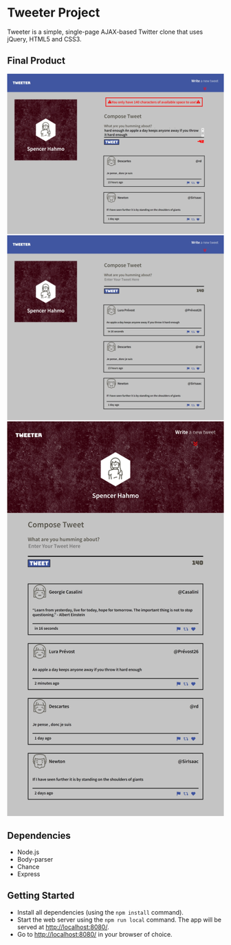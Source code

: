 # Tweeter Project

Tweeter is a simple, single-page AJAX-based Twitter clone that uses jQuery, HTML5 and CSS3.  

## Final Product

!["Screenshot of passing getting an error"](https://github.com/SpencerHahmo/tweeter/blob/master/docs/tweeter-error-message.jpeg?raw=true)
!["screenshot of posting a new tweet"](https://github.com/SpencerHahmo/tweeter/blob/master/docs/tweeter-new-post.jpeg?raw=true)
!["Screenshot of responsive design affecting the page layout"](https://github.com/SpencerHahmo/tweeter/blob/master/docs/tweeter-responsive-layout.jpeg?raw=true)

## Dependencies

- Node.js
- Body-parser
- Chance
- Express

## Getting Started

- Install all dependencies (using the `npm install` command).
- Start the web server using the `npm run local` command. The app will be served at <http://localhost:8080/>.
- Go to <http://localhost:8080/> in your browser of choice.